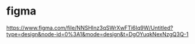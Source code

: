 # figma

https://www.figma.com/file/NNSHInz3qSWrXwFTi6Iq9W/Untitled?type=design&node-id=0%3A1&mode=design&t=DgOYuqkNexNzgQ3Q-1
